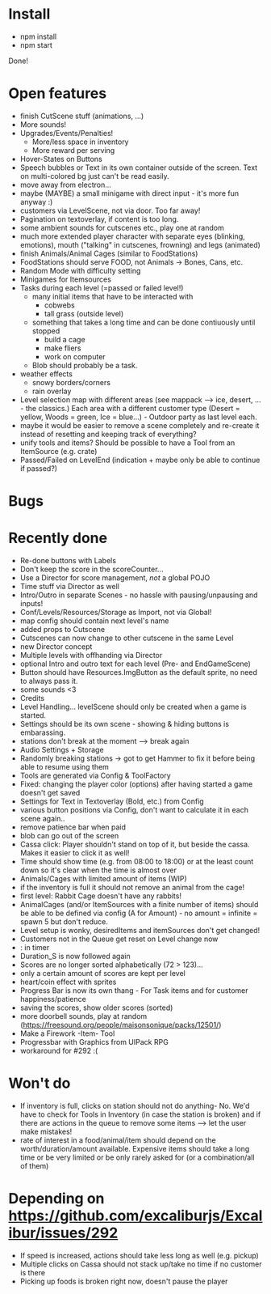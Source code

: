# Install

* npm install
* npm start

Done!

# Open features
* finish CutScene stuff (animations, ...)
* More sounds!
* Upgrades/Events/Penalties!
    * More/less space in inventory
    * More reward per serving
* Hover-States on Buttons
* Speech bubbles or Text in its own container outside of the screen. Text on multi-colored bg just can't be read easily.
* move away from electron...
* maybe (MAYBE) a small minigame with direct input - it's more fun anyway :)
* customers via LevelScene, not via door. Too far away!
* Pagination on textoverlay, if content is too long.
* some ambient sounds for cutscenes etc., play one at random
* much more extended player character with separate eyes (blinking, emotions), mouth ("talking" in cutscenes, frowning) and legs (animated)
* finish Animals/Animal Cages (similar to FoodStations)
* FoodStations should serve FOOD, not Animals -> Bones, Cans, etc.
* Random Mode with difficulty setting
* Minigames for Itemsources
* Tasks during each level (=passed or failed level!)
    * many initial items that have to be interacted with
        * cobwebs
        * tall grass (outside level)
    * something that takes a long time and can be done contiuously until stopped
        * build a cage
        * make fliers
        * work on computer
    * Blob should probably be a task.
* weather effects
    * snowy borders/corners
    * rain overlay
* Level selection map with different areas (see mappack --> ice, desert, ... - the classics.) Each area with a different customer type (Desert = yellow, Woods = green, Ice = blue...) - Outdoor party as last level each.
* maybe it would be easier to remove a scene completely and re-create it instead of resetting and keeping track of everything?
* unify tools and items? Should be possible to have a Tool from an ItemSource (e.g. crate)
* Passed/Failed on LevelEnd (indication + maybe only be able to continue if passed?)

# Bugs


# Recently done
* Re-done buttons with Labels
* Don't keep the score in the scoreCounter...
* Use a Director for score management, *not* a global POJO
* Time stuff via Director as well
* Intro/Outro in separate Scenes - no hassle with pausing/unpausing and inputs!
* Conf/Levels/Resources/Storage as Import, not via Global!
* map config should contain next level's name
* added props to Cutscene
* Cutscenes can now change to other cutscene in the same Level
* new Director concept
* Multiple levels with offhanding via Director
* optional Intro and outro text for each level (Pre- and EndGameScene)
* Button should have Resources.ImgButton as the default sprite, no need to always pass it.
* some sounds <3
* Credits
* Level Handling... levelScene should only be created when a game is started.
* Settings should be its own scene - showing & hiding buttons is embarassing.
* stations don't break at the moment --> break again
* Audio Settings + Storage
* Randomly breaking stations -> got to get Hammer to fix it before being able to resume using them
* Tools are generated via Config & ToolFactory
* Fixed: changing the player color (options) after having started a game doesn't get saved
* Settings for Text in Textoverlay (Bold, etc.) from Config
* various button positions via Config, don't want to calculate it in each scene again..
* remove patience bar when paid
* blob can go out of the screen
* Cassa click: Player shouldn't stand on top of it, but beside the cassa. Makes it easier to click it as well!
* Time should show time (e.g. from 08:00 to 18:00) or at the least count down so it's clear when the time is almost over
* Animals/Cages with limited amount of items (WIP)
* if the inventory is full it should not remove an animal from the cage!
* first level: Rabbit Cage doesn't have any rabbits!
* AnimalCages (and/or ItemSources with a finite number of items) should be able to be defined via config (A for Amount) - no amount = infinite = spawn 5 but don't reduce.
* Level setup is wonky, desiredItems and itemSources don't get changed!
* Customers not in the Queue get reset on Level change now
* : in timer 
* Duration_S is now followed again
* Scores are no longer sorted alphabetically (72 > 123)...
* only a certain amount of scores are kept per level
* heart/coin effect with sprites
* Progress Bar is now its own thang - For Task items and for customer happiness/patience
* saving the scores, show older scores (sorted)
* more doorbell sounds, play at random (https://freesound.org/people/maisonsonique/packs/12501/)
* Make a Firework -Item- Tool
* Progressbar with Graphics from UIPack RPG
* workaround for #292 :(

# Won't do
* If inventory is full, clicks on station should not do anything- No. We'd have to check for Tools in Inventory (in case the station is broken) and if there are actions in the queue to remove some items --> let the user make mistakes!
* rate of interest in a food/animal/item should depend on the worth/duration/amount available. Expensive items should take a long time or be very limited or be only rarely asked for (or a combination/all of them)


# Depending on https://github.com/excaliburjs/Excalibur/issues/292
* If speed is increased, actions should take less long as well (e.g. pickup)
* Multiple clicks on Cassa should not stack up/take no time if no customer is there
* Picking up foods is broken right now, doesn't pause the player